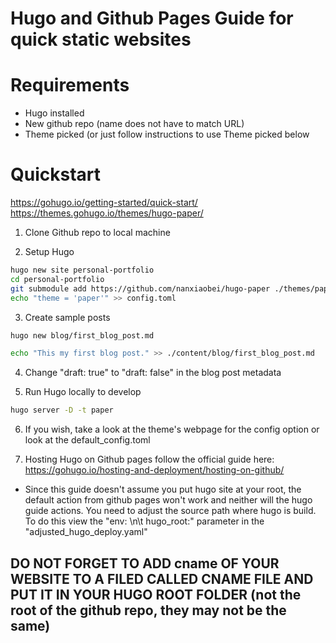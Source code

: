 # Hugo and Github Pages Guide for quick static websites

# Requirements

- Hugo installed
- New github repo (name does not have to match URL)
- Theme picked (or just follow instructions to use Theme picked below

# Quickstart

https://gohugo.io/getting-started/quick-start/
https://themes.gohugo.io/themes/hugo-paper/

1. Clone Github repo to local machine

2. Setup Hugo

```bash
hugo new site personal-portfolio
cd personal-portfolio
git submodule add https://github.com/nanxiaobei/hugo-paper ./themes/paper
echo "theme = 'paper'" >> config.toml
```

3. Create sample posts

```bash
hugo new blog/first_blog_post.md

echo "This my first blog post." >> ./content/blog/first_blog_post.md
```

4. Change "draft: true" to "draft: false" in the blog post metadata


5. Run Hugo locally to develop

```bash
hugo server -D -t paper
```
6. If you wish, take a look at the theme's webpage for the config option or look at the default_config.toml

7. Hosting Hugo on Github pages follow the official guide here: https://gohugo.io/hosting-and-deployment/hosting-on-github/

- Since this guide doesn't assume you put hugo site at your root, the default action from github pages won't work and neither will the hugo guide actions. You need to adjust the source path where hugo is build. To do this view the "env: \n\t hugo_root:" parameter in the "adjusted_hugo_deploy.yaml"

## DO NOT FORGET TO ADD cname OF YOUR WEBSITE TO A FILED CALLED CNAME FILE AND PUT IT IN YOUR HUGO ROOT FOLDER (not the root of the github repo, they may not be the same)
